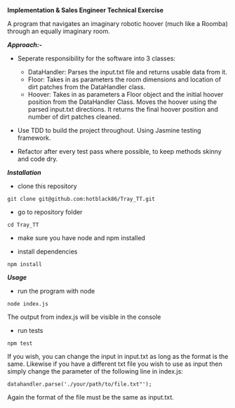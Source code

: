 **Implementation & Sales Engineer Technical Exercise**

A program that navigates an imaginary robotic hoover (much like a Roomba) through an equally imaginary room.
</br>

***Approach:-***

- Seperate responsibility for the software into 3 classes:
  - DataHandler:
    Parses the input.txt file and returns usable data from it.
  - Floor:
    Takes in as parameters the room dimensions and location of dirt patches from the DataHandler class.
  - Hoover:
    Takes in as parameters a Floor object and the initial hoover position from the DataHandler Class.
    Moves the hoover using the parsed input.txt directions.
    It returns the final hoover position and number of dirt patches cleaned.

- Use TDD to build the project throughout. Using Jasmine testing framework.

- Refactor after every test pass where possible, to keep methods skinny and code dry.


***Installation***
- clone this repository
```
git clone git@github.com:hotblack86/Tray_TT.git
```

- go to repository folder
```
cd Tray_TT
```

- make sure you have node and npm installed

- install dependencies
```
npm install
```


***Usage***
- run the program with node
```
node index.js
```
The output from index.js will be visible in the console


- run tests
```
npm test
```


If you wish, you can change the input in input.txt as long as the format is the same. Likewise if you have a different txt file you wish to use as input then simply change the parameter of the following line in index.js:
```
datahandler.parse('./your/path/to/file.txt"');
```
Again the format of the file must be the same as input.txt.
